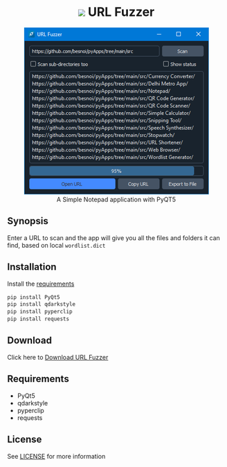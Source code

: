 
<h1 align='center'> <img width=32 src='fuzzer.ico'> URL Fuzzer</h1>
<p align='center'>
    <img src='../../_img/url_fuzzer.PNG'><br>
    A Simple Notepad application with PyQT5
</p>

## Synopsis

Enter a URL to scan and the app will give you all the files and folders it can find, based on local `wordlist.dict` 

## Installation

Install the [requirements](#requirements)
```bash
pip install PyQt5
pip install qdarkstyle
pip install pyperclip
pip install requests
```

## Download

Click here to [Download URL Fuzzer](https://downgit.github.io/#/home?url=https://github.com/besnoi/pyapps/tree/main/src/URL%20Fuzzer)

## Requirements
- PyQt5
- qdarkstyle
- pyperclip
- requests

## License

See [LICENSE](https://github.com/besnoi/pyApps/blob/main/LICENSE) for more information
